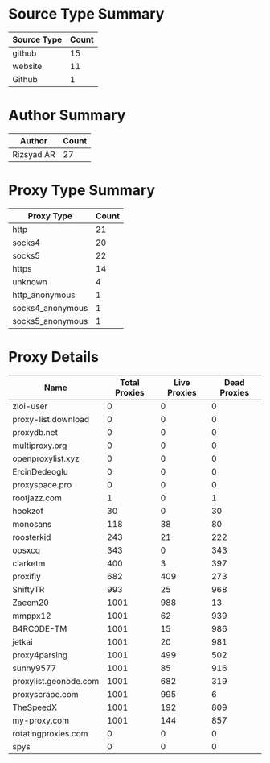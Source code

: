 # Source Type Summary

| Source Type | Count |
|-------------|-------|
| github | 15 |
| website | 11 |
| Github | 1 |


# Author Summary

| Author | Count |
|--------|-------|
| Rizsyad AR | 27 |


# Proxy Type Summary

| Proxy Type | Count |
|------------|-------|
| http | 21 |
| socks4 | 20 |
| socks5 | 22 |
| https | 14 |
| unknown | 4 |
| http_anonymous | 1 |
| socks4_anonymous | 1 |
| socks5_anonymous | 1 |


# Proxy Details

| Name | Total Proxies | Live Proxies | Dead Proxies |
|------|---------------|--------------|---------------|
| zloi-user | 0 | 0 | 0 |
| proxy-list.download | 0 | 0 | 0 |
| proxydb.net | 0 | 0 | 0 |
| multiproxy.org | 0 | 0 | 0 |
| openproxylist.xyz | 0 | 0 | 0 |
| ErcinDedeoglu | 0 | 0 | 0 |
| proxyspace.pro | 0 | 0 | 0 |
| rootjazz.com | 1 | 0 | 1 |
| hookzof | 30 | 0 | 30 |
| monosans | 118 | 38 | 80 |
| roosterkid | 243 | 21 | 222 |
| opsxcq | 343 | 0 | 343 |
| clarketm | 400 | 3 | 397 |
| proxifly | 682 | 409 | 273 |
| ShiftyTR | 993 | 25 | 968 |
| Zaeem20 | 1001 | 988 | 13 |
| mmppx12 | 1001 | 62 | 939 |
| B4RC0DE-TM | 1001 | 15 | 986 |
| jetkai | 1001 | 20 | 981 |
| proxy4parsing | 1001 | 499 | 502 |
| sunny9577 | 1001 | 85 | 916 |
| proxylist.geonode.com | 1001 | 682 | 319 |
| proxyscrape.com | 1001 | 995 | 6 |
| TheSpeedX | 1001 | 192 | 809 |
| my-proxy.com | 1001 | 144 | 857 |
| rotatingproxies.com | 0 | 0 | 0 |
| spys | 0 | 0 | 0 |
